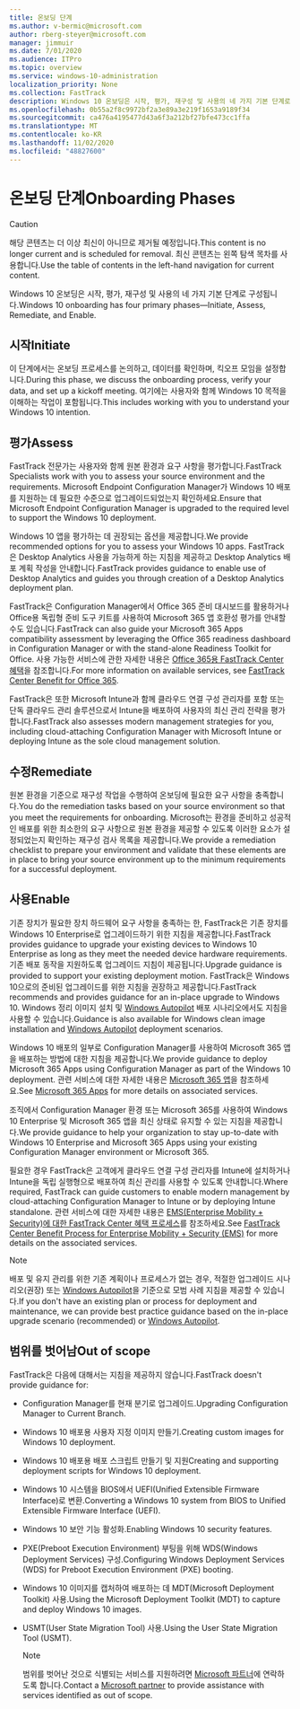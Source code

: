 ```yaml
---
title: 온보딩 단계
ms.author: v-bermic@microsoft.com
author: rberg-steyer@microsoft.com
manager: jimmuir
ms.date: 7/01/2020
ms.audience: ITPro
ms.topic: overview
ms.service: windows-10-administration
localization_priority: None
ms.collection: FastTrack
description: Windows 10 온보딩은 시작, 평가, 재구성 및 사용의 네 가지 기본 단계로 구성됩니다.
ms.openlocfilehash: 0b55a2f8c9972bf2a3e89a3e219f1653a9189f34
ms.sourcegitcommit: ca476a4195477d43a6f3a212bf27bfe473cc1ffa
ms.translationtype: MT
ms.contentlocale: ko-KR
ms.lasthandoff: 11/02/2020
ms.locfileid: "48827600"
---
```

# <a name="onboarding-phases"></a><span data-ttu-id="458b7-103">온보딩 단계</span><span class="sxs-lookup"><span data-stu-id="458b7-103">Onboarding Phases</span></span>

> [!CAUTION]
> <span data-ttu-id="458b7-104">해당 콘텐츠는 더 이상 최신이 아니므로 제거될 예정입니다.</span><span class="sxs-lookup"><span data-stu-id="458b7-104">This content is no longer current and is scheduled for removal.</span></span> <span data-ttu-id="458b7-105">최신 콘텐츠는 왼쪽 탐색 목차를 사용합니다.</span><span class="sxs-lookup"><span data-stu-id="458b7-105">Use the table of contents in the left-hand navigation for current content.</span></span>

<span data-ttu-id="458b7-106">Windows 10 온보딩은 시작, 평가, 재구성 및 사용의 네 가지 기본 단계로 구성됩니다.</span><span class="sxs-lookup"><span data-stu-id="458b7-106">Windows 10 onboarding has four primary phases—Initiate, Assess, Remediate, and Enable.</span></span>

## <a name="initiate"></a><span data-ttu-id="458b7-107">시작</span><span class="sxs-lookup"><span data-stu-id="458b7-107">Initiate</span></span>

<span data-ttu-id="458b7-108">이 단계에서는 온보딩 프로세스를 논의하고, 데이터를 확인하며, 킥오프 모임을 설정합니다.</span><span class="sxs-lookup"><span data-stu-id="458b7-108">During this phase, we discuss the onboarding process, verify your data, and set up a kickoff meeting.</span></span> <span data-ttu-id="458b7-109">여기에는 사용자와 함께 Windows 10 목적을 이해하는 작업이 포함됩니다.</span><span class="sxs-lookup"><span data-stu-id="458b7-109">This includes working with you to understand your Windows 10 intention.</span></span>

## <a name="assess"></a><span data-ttu-id="458b7-110">평가</span><span class="sxs-lookup"><span data-stu-id="458b7-110">Assess</span></span>

<span data-ttu-id="458b7-111">FastTrack 전문가는 사용자와 함께 원본 환경과 요구 사항을 평가합니다.</span><span class="sxs-lookup"><span data-stu-id="458b7-111">FastTrack Specialists work with you to assess your source environment and the requirements.</span></span> <span data-ttu-id="458b7-112">Microsoft Endpoint Configuration Manager가 Windows 10 배포를 지원하는 데 필요한 수준으로 업그레이드되었는지 확인하세요.</span><span class="sxs-lookup"><span data-stu-id="458b7-112">Ensure that Microsoft Endpoint Configuration Manager is upgraded to the required level to support the Windows 10 deployment.</span></span> 

<span data-ttu-id="458b7-113">Windows 10 앱을 평가하는 데 권장되는 옵션을 제공합니다.</span><span class="sxs-lookup"><span data-stu-id="458b7-113">We provide recommended options for you to assess your Windows 10 apps.</span></span> <span data-ttu-id="458b7-114">FastTrack은 Desktop Analytics 사용을 가능하게 하는 지침을 제공하고 Desktop Analytics 배포 계획 작성을 안내합니다.</span><span class="sxs-lookup"><span data-stu-id="458b7-114">FastTrack provides guidance to enable use of Desktop Analytics and guides you through creation of a Desktop Analytics deployment plan.</span></span>

<span data-ttu-id="458b7-115">FastTrack은 Configuration Manager에서 Office 365 준비 대시보드를 활용하거나 Office용 독립형 준비 도구 키트를 사용하여 Microsoft 365 앱 호환성 평가를 안내할 수도 있습니다.</span><span class="sxs-lookup"><span data-stu-id="458b7-115">FastTrack can also guide your Microsoft 365 Apps compatibility assessment by leveraging the Office 365 readiness dashboard in Configuration Manager or with the stand-alone Readiness Toolkit for Office.</span></span> <span data-ttu-id="458b7-116">사용 가능한 서비스에 관한 자세한 내용은 [Office 365용 FastTrack Center 혜택](O365-fasttrack-benefit-for-office-365.md)을 참조합니다.</span><span class="sxs-lookup"><span data-stu-id="458b7-116">For more information on available services, see [FastTrack Center Benefit for Office 365](O365-fasttrack-benefit-for-office-365.md).</span></span> 

<span data-ttu-id="458b7-117">FastTrack은 또한 Microsoft Intune과 함께 클라우드 연결 구성 관리자를 포함 또는 단독 클라우드 관리 솔루션으로서 Intune을 배포하여 사용자의 최신 관리 전략을 평가합니다.</span><span class="sxs-lookup"><span data-stu-id="458b7-117">FastTrack also assesses modern management strategies for you, including cloud-attaching Configuration Manager with Microsoft Intune or deploying Intune as the sole cloud management solution.</span></span>

## <a name="remediate"></a><span data-ttu-id="458b7-118">수정</span><span class="sxs-lookup"><span data-stu-id="458b7-118">Remediate</span></span>

<span data-ttu-id="458b7-119">원본 환경을 기준으로 재구성 작업을 수행하여 온보딩에 필요한 요구 사항을 충족합니다.</span><span class="sxs-lookup"><span data-stu-id="458b7-119">You do the remediation tasks based on your source environment so that you meet the requirements for onboarding.</span></span> <span data-ttu-id="458b7-120">Microsoft는 환경을 준비하고 성공적인 배포를 위한 최소한의 요구 사항으로 원본 환경을 제공할 수 있도록 이러한 요소가 설정되었는지 확인하는 재구성 검사 목록을 제공합니다.</span><span class="sxs-lookup"><span data-stu-id="458b7-120">We provide a remediation checklist to prepare your environment and validate that these elements are in place to bring your source environment up to the minimum requirements for a successful deployment.</span></span> 

## <a name="enable"></a><span data-ttu-id="458b7-121">사용</span><span class="sxs-lookup"><span data-stu-id="458b7-121">Enable</span></span>

<span data-ttu-id="458b7-122">기존 장치가 필요한 장치 하드웨어 요구 사항을 충족하는 한, FastTrack은 기존 장치를 Windows 10 Enterprise로 업그레이드하기 위한 지침을 제공합니다.</span><span class="sxs-lookup"><span data-stu-id="458b7-122">FastTrack provides guidance to upgrade your existing devices to Windows 10 Enterprise as long as they meet the needed device hardware requirements.</span></span> <span data-ttu-id="458b7-123">기존 배포 동작을 지원하도록 업그레이드 지침이 제공됩니다.</span><span class="sxs-lookup"><span data-stu-id="458b7-123">Upgrade guidance is provided to support your existing deployment motion.</span></span> <span data-ttu-id="458b7-124">FastTrack은 Windows 10으로의 준비된 업그레이드를 위한 지침을 권장하고 제공합니다.</span><span class="sxs-lookup"><span data-stu-id="458b7-124">FastTrack recommends and provides guidance for an in-place upgrade to Windows 10.</span></span> <span data-ttu-id="458b7-125">Windows 정리 이미지 설치 및 [Windows Autopilot](EMS-onboarding-phases.md#windows-autopilot) 배포 시나리오에서도 지침을 사용할 수 있습니다.</span><span class="sxs-lookup"><span data-stu-id="458b7-125">Guidance is also available for Windows clean image installation and [Windows Autopilot](EMS-onboarding-phases.md#windows-autopilot) deployment scenarios.</span></span> 

<span data-ttu-id="458b7-126">Windows 10 배포의 일부로 Configuration Manager를 사용하여 Microsoft 365 앱을 배포하는 방법에 대한 지침을 제공합니다.</span><span class="sxs-lookup"><span data-stu-id="458b7-126">We provide guidance to deploy Microsoft 365 Apps using Configuration Manager as part of the Windows 10 deployment.</span></span> <span data-ttu-id="458b7-127">관련 서비스에 대한 자세한 내용은 [Microsoft 365 앱](O365-onboarding-and-migration.md#microsoft-365-apps)을 참조하세요.</span><span class="sxs-lookup"><span data-stu-id="458b7-127">See [Microsoft 365 Apps](O365-onboarding-and-migration.md#microsoft-365-apps) for more details on associated services.</span></span>

<span data-ttu-id="458b7-128">조직에서 Configuration Manager 환경 또는 Microsoft 365를 사용하여 Windows 10 Enterprise 및 Microsoft 365 앱을 최신 상태로 유지할 수 있는 지침을 제공합니다.</span><span class="sxs-lookup"><span data-stu-id="458b7-128">We provide guidance to help your organization to stay up-to-date with Windows 10 Enterprise and Microsoft 365 Apps using your existing Configuration Manager environment or Microsoft 365.</span></span>

<span data-ttu-id="458b7-129">필요한 경우 FastTrack은 고객에게 클라우드 연결 구성 관리자를 Intune에 설치하거나 Intune을 독립 실행형으로 배포하여 최신 관리를 사용할 수 있도록 안내합니다.</span><span class="sxs-lookup"><span data-stu-id="458b7-129">Where required, FastTrack can guide customers to enable modern management by cloud-attaching Configuration Manager to Intune or by deploying Intune standalone.</span></span> <span data-ttu-id="458b7-130">관련 서비스에 대한 자세한 내용은 [EMS(Enterprise Mobility + Security)에 대한 FastTrack Center 혜택 프로세스](EMS-fasttrack-process.md)를 참조하세요.</span><span class="sxs-lookup"><span data-stu-id="458b7-130">See [FastTrack Center Benefit Process for Enterprise Mobility + Security (EMS)](EMS-fasttrack-process.md) for more details on the associated services.</span></span>

> [!NOTE]
> <span data-ttu-id="458b7-131">배포 및 유지 관리를 위한 기존 계획이나 프로세스가 없는 경우, 적절한 업그레이드 시나리오(권장) 또는 [Windows Autopilot](EMS-onboarding-phases.md#windows-autopilot)을 기준으로 모범 사례 지침을 제공할 수 있습니다.</span><span class="sxs-lookup"><span data-stu-id="458b7-131">If you don't have an existing plan or process for deployment and maintenance, we can provide best practice guidance based on the in-place upgrade scenario (recommended) or [Windows Autopilot](EMS-onboarding-phases.md#windows-autopilot).</span></span>

## <a name="out-of-scope"></a><span data-ttu-id="458b7-132">범위를 벗어남</span><span class="sxs-lookup"><span data-stu-id="458b7-132">Out of scope</span></span>

<span data-ttu-id="458b7-133">FastTrack은 다음에 대해서는 지침을 제공하지 않습니다.</span><span class="sxs-lookup"><span data-stu-id="458b7-133">FastTrack doesn't provide guidance for:</span></span>

- <span data-ttu-id="458b7-134">Configuration Manager를 현재 분기로 업그레이드.</span><span class="sxs-lookup"><span data-stu-id="458b7-134">Upgrading Configuration Manager to Current Branch.</span></span>
- <span data-ttu-id="458b7-135">Windows 10 배포용 사용자 지정 이미지 만들기.</span><span class="sxs-lookup"><span data-stu-id="458b7-135">Creating custom images for Windows 10 deployment.</span></span>
- <span data-ttu-id="458b7-136">Windows 10 배포용 배포 스크립트 만들기 및 지원</span><span class="sxs-lookup"><span data-stu-id="458b7-136">Creating and supporting deployment scripts for Windows 10 deployment.</span></span>
- <span data-ttu-id="458b7-137">Windows 10 시스템을 BIOS에서 UEFI(Unified Extensible Firmware Interface)로 변환.</span><span class="sxs-lookup"><span data-stu-id="458b7-137">Converting a Windows 10 system from BIOS to Unified Extensible Firmware Interface (UEFI).</span></span>
- <span data-ttu-id="458b7-138">Windows 10 보안 기능 활성화.</span><span class="sxs-lookup"><span data-stu-id="458b7-138">Enabling Windows 10 security features.</span></span> 
- <span data-ttu-id="458b7-139">PXE(Preboot Execution Environment) 부팅을 위해 WDS(Windows Deployment Services) 구성.</span><span class="sxs-lookup"><span data-stu-id="458b7-139">Configuring Windows Deployment Services (WDS) for Preboot Execution Environment (PXE) booting.</span></span>
- <span data-ttu-id="458b7-140">Windows 10 이미지를 캡처하여 배포하는 데 MDT(Microsoft Deployment Toolkit) 사용.</span><span class="sxs-lookup"><span data-stu-id="458b7-140">Using the Microsoft Deployment Toolkit (MDT) to capture and deploy Windows 10 images.</span></span>
- <span data-ttu-id="458b7-141">USMT(User State Migration Tool) 사용.</span><span class="sxs-lookup"><span data-stu-id="458b7-141">Using the User State Migration Tool (USMT).</span></span>

  > [!NOTE]
  > <span data-ttu-id="458b7-142">범위를 벗어난 것으로 식별되는 서비스를 지원하려면 [Microsoft 파트너](https://go.microsoft.com/fwlink/?linkid=2080150)에 연락하도록 합니다.</span><span class="sxs-lookup"><span data-stu-id="458b7-142">Contact a [Microsoft partner](https://go.microsoft.com/fwlink/?linkid=2080150) to provide assistance with services identified as out of scope.</span></span>

 